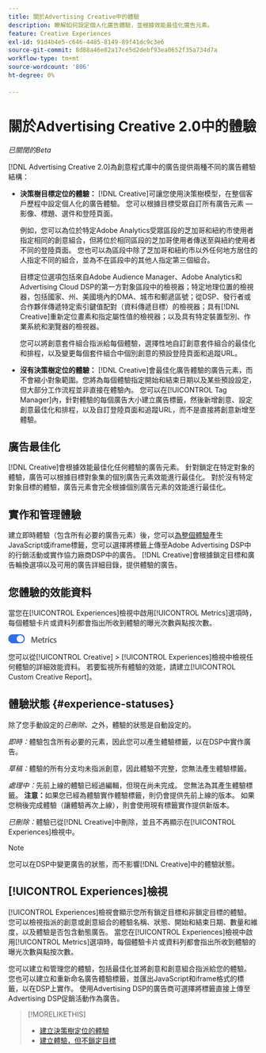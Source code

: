 ```yaml
---
title: 關於Advertising Creative中的體驗
description: 瞭解如何設定個人化廣告體驗，並根據效能最佳化廣告元素。
feature: Creative Experiences
exl-id: 91d4b4e5-c646-4485-8149-89f41dc9c3e6
source-git-commit: 8d88a46e82a17ce5d2debf93ea0652f35a734d7a
workflow-type: tm+mt
source-wordcount: '806'
ht-degree: 0%

---
```


# 關於Advertising Creative 2.0中的體驗

*已關閉的Beta*

<!-- Revisit Description metadata -->

<!-- MORE -->

[!DNL Advertising Creative 2.0]為創意程式庫中的廣告提供兩種不同的廣告體驗結構<!-- can use a single library only -->：

* **決策樹目標定位的體驗：** [!DNL Creative]可讓您使用決策樹模型，在整個客戶歷程中設定個人化的廣告體驗。 您可以根據目標受眾自訂所有廣告元素 — 影像、標題、選件和登陸頁面。

  例如，您可以為位於特定Adobe Analytics受眾區段的芝加哥和紐約市使用者指定相同的創意組合，但將位於相同區段的芝加哥使用者傳送至與紐約使用者不同的登陸頁面。 您也可以為區段中除了芝加哥和紐約市以外任何地方居住的人指定不同的組合，並為不在區段中的其他人指定第三個組合。

  目標定位選項包括來自Adobe Audience Manager、Adobe Analytics和Advertising Cloud DSP的第一方對象區段中的檢視器；特定地理位置的檢視器，包括國家、州、美國境內的DMA、城市和郵遞區號；從DSP、發行者或合作夥伴傳遞特定索引鍵值配對（資料傳遞目標）的檢視器；具有[!DNL Creative]重新定位畫素和指定屬性值的檢視器；以及具有特定裝置型別、作業系統和瀏覽器的檢視器。

  您可以將創意套件組合指派給每個體驗，選擇性地自訂創意套件組合的最佳化和排程，以及變更每個套件組合中個別創意的預設登陸頁面和追蹤URL<!-- and any flexible attributes -->。

* **沒有決策樹定位的體驗：** [!DNL Creative]會最佳化廣告體驗的廣告元素，而不會縮小對象範圍。<!-- For first-party creatives, [!DNL Creative] serves the ads. -->您將為每個體驗指定開始和結束日期以及某些預設設定，但大部分工作流程並非直接在體驗內。 您可以在[!UICONTROL Tag Manager]內，針對體驗的每個廣告大小建立廣告標籤，然後新增創意、設定創意最佳化和排程，以及自訂登陸頁面和追蹤URL，而不是直接將創意新增至體驗。

## 廣告最佳化

<!-- MORE -->
[!DNL Creative]會根據效能最佳化任何體驗的廣告元素。 針對鎖定在特定對象的體驗，廣告可以根據目標對象集的個別廣告元素效能進行最佳化。 對於沒有特定對象目標的體驗，廣告元素會完全根據個別廣告元素的效能進行最佳化。

## 實作和管理體驗

建立即時體驗（包含所有必要的廣告元素）後，您可以[為整個體驗](experience-tag-export.md)產生JavaScript或iframe標籤，您可以選擇將標籤上傳至Adobe Advertising DSP中的行銷活動或實作協力廠商DSP中的廣告。 [!DNL Creative]會根據鎖定目標和廣告輪換選項以及可用的廣告詳細目錄，提供體驗的廣告。

## 您體驗的效能資料

當您在[!UICONTROL Experiences]檢視中啟用[!UICONTROL Metrics]選項時，每個體驗卡片或資料列都會指出所收到體驗的曝光次數與點按次數。

![量度選項](/help/creative/assets/metrics-option.png "量度選項")

<!-- insert screen shot of Metrics option?  If not, then add instructions elsewhere -->

<!-- I don't see this as of 1/9; why only in the table view?   You can also add conversion columns in the table view. -->

您可以從[!UICONTROL Creative] > [!UICONTROL Experiences]檢視中檢視任何體驗的詳細效能資料。 若要監視所有體驗的效能，請建立[!UICONTROL Custom Creative Report]。

<!--
You can [view detailed performance data for any experience](experience-performance-details.md) from the Creative > Experiences view. To monitor performance across your experiences, [create custom reports](/help/dsp/reports/report-create.md).
-->

## 體驗狀態 {#experience-statuses}

<!-- verify that these are all still the same -->

除了您手動設定的&#x200B;*已刪除、*&#x200B;之外，體驗的狀態是自動設定的。

*即時：*&#x200B;體驗包含所有必要的元素，因此您可以產生體驗標籤，以在DSP中實作廣告。<!-- A live experience may be scheduled to start in the future -->

*草稿：*&#x200B;體驗的所有分支均未指派創意，因此體驗不完整，您無法產生體驗標籤。

*處理中：*&#x200B;先前上線的體驗已經過編輯，但現在尚未完成。 您無法為其產生體驗標籤。 **注意：**&#x200B;如果您已經為體驗實作體驗標籤，則仍會提供先前上線的版本。 如果您稍後完成體驗（讓體驗再次上線），則會使用現有標籤實作提供新版本。

*已刪除：*&#x200B;體驗已從[!DNL Creative]中刪除，並且不再顯示在[!UICONTROL Experiences]檢視中。

>[!NOTE]
>
>您可以在DSP中變更廣告的狀態，而不影響[!DNL Creative]中的體驗狀態。

## [!UICONTROL Experiences]檢視

[!UICONTROL Experiences]檢視會顯示您所有鎖定目標和非鎖定目標的體驗。 您可以檢視指派的創意或創意組合的體驗名稱、狀態、開始和結束日期、數量和維度，以及體驗是否包含動態廣告。 當您在[!UICONTROL Experiences]檢視中啟用[!UICONTROL Metrics]選項時，每個體驗卡片或資料列都會指出所收到體驗的曝光次數與點按次數。

您可以建立和管理您的體驗，包括最佳化並將創意和創意組合指派給您的體驗。 您也可以建立和重新命名廣告體驗標籤，並匯出JavaScript和iframe格式的標籤，以在DSP上實作。 使用Advertising DSP的廣告商可選擇將標籤直接上傳至Advertising DSP促銷活動作為廣告。

<!--
### Available actions

* [Download data within the view](experience-download-view.md)

        + [Assign and unassign creative bundles to a final node](/help/creative/experiences/experience-assign-creative-bundles.md)
* Experiences with decision tree targeting: [Create](/help/creative/experiences/experience-create-targeting.md) and [edit](/help/creative/experiences/experience-edit-targeting.md) experiences, [assign and unassign creative bundles](/help/creative/experiences/experience-assign-creative-bundles.md), [customize creative optimization and scheduling](/help/creative/experiences/experience-optimization-scheduling-targeting.md), and [customize the tracking URLs for creatives](/help/creative/experiences/experience-tracking-urls-targeting.md)

* Experiences without decision tree targeting: [Create](experience-create-no-targeting.md) and [edit](/help/creative/experiences/experience-edit-no-targeting.md)

* [Clone](experience-clone.md) an experience

* [Preview](experience-preview.md) an experience

* [Share a demo URL](experience-share-demo-url.md) for an experience

* [Export ad tags for an experience](experience-tag-export.md)

* [Delete](experience-delete.md) an experience

-->

<!-- You can add or remove labels for your experiences.-->

<!-- Add links to workflows once they're done -->

>[!MORELIKETHIS]
>
>* [建立決策樹定位的體驗](experience-create-targeting.md)
>* [建立體驗，但不鎖定目標](experience-create-no-targeting.md)
